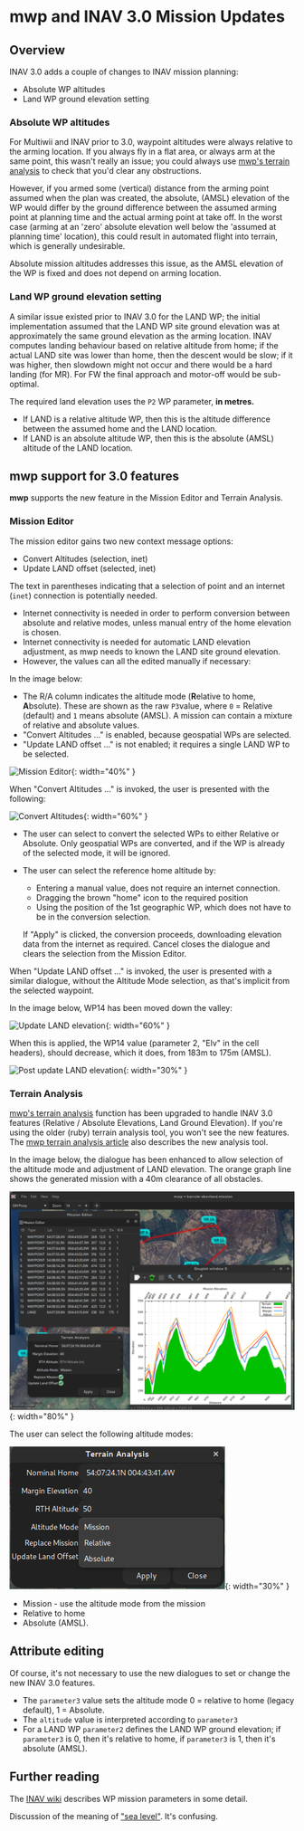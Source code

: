# mwp and INAV 3.0 Mission Updates

## Overview

INAV 3.0 adds a couple of changes to INAV mission planning:

* Absolute WP altitudes
* Land WP ground elevation setting

### Absolute WP altitudes

For Multiwii and INAV prior to 3.0, waypoint altitudes were always relative to the arming location. If you always fly in a flat area, or always arm at the same point, this wasn't really an issue; you could always use [mwp's terrain analysis](Mission-Elevation-Plot-and-Terrain-Analysis.md) to check that you'd clear any obstructions.

However, if you armed some (vertical) distance from the arming point assumed when the plan was created, the absolute, (AMSL) elevation of the WP would differ by the ground difference between the assumed arming point at planning time and the actual arming point at take off. In the worst case (arming at an 'zero' absolute elevation well below the 'assumed at planning time' location), this could result in automated flight into terrain, which is generally undesirable.

Absolute mission altitudes addresses this issue, as the AMSL elevation of the WP is fixed and does not depend on arming location.

### Land WP ground elevation setting

A similar issue existed prior to INAV 3.0 for the LAND WP; the initial implementation assumed that the LAND WP site ground elevation was at approximately the same ground elevation as the arming location. INAV computes landing behaviour based on relative altitude from home; if the actual LAND site was lower than home, then the descent would be slow; if it was higher, then slowdown might not occur and there would be a hard landing (for MR). For FW the final approach and motor-off would be sub-optimal.

The required land elevation uses the `P2` WP parameter, **in metres.**

* If LAND is a relative altitude WP, then this is the altitude difference between the assumed home and the LAND location.
* If LAND is an absolute altitude WP, then this is the absolute (AMSL) altitude of the LAND location.

## mwp support for 3.0 features

**mwp** supports the new feature in the Mission Editor and Terrain Analysis.

### Mission Editor

The mission editor gains two new context message options:

* Convert Altitudes (selection, inet)
* Update LAND offset (selected, inet)

The text in parentheses indicating that a selection of point and an internet (`inet`) connection is potentially needed.

* Internet connectivity is needed in order to perform conversion between absolute and relative modes, unless manual entry of the home elevation is chosen.
* Internet connectivity is needed for automatic LAND elevation adjustment, as mwp needs to known the LAND site ground elevation.
* However, the values can all the edited manually if necessary:

In the image below:

* The R/A column indicates the altitude mode (**R**elative to home, **A**bsolute). These are shown as the raw `P3`value, where `0` = Relative (default) and `1` means absolute (AMSL). A mission can contain a mixture of relative and absolute values.
* "Convert Altitudes ..." is enabled, because geospatial WPs are selected.
* "Update LAND offset ..."  is not enabled; it requires a single LAND WP to be selected.

![Mission Editor](images/mwp-inav-3_1.png){: width="40%" }

When "Convert Altitudes ..." is invoked, the user is presented with the following:

![Convert Altitudes](images/mwp-inav-3_2.png){: width="60%" }

* The user can select to convert the selected WPs to either Relative or Absolute. Only geospatial WPs are converted, and if the WP is already of the selected mode, it will be ignored.
* The user can select the reference home altitude by:
    * Entering a manual value, does not require an internet connection.
    * Dragging the brown "home" icon to the required position
    * Using the position of the 1st geographic WP, which does not have to be in the conversion selection.

  If "Apply" is clicked, the conversion proceeds, downloading elevation data from the internet as required. Cancel closes the dialogue and clears the selection from the Mission Editor.

When "Update LAND offset ..."  is invoked, the user is presented with a similar dialogue, without the Altitude Mode selection, as that's implicit from the selected waypoint.

In the image below, WP14 has been moved down the valley:

![Update LAND elevation](images/mwp-inav-3_3.png){: width="60%" }

When this is applied, the WP14 value (parameter 2, "Elv" in the cell headers), should decrease, which it does, from 183m to 175m (AMSL).

![Post update LAND elevation](images/mwp-inav-3_4.png){: width="30%" }

### Terrain Analysis

[mwp's terrain analysis](Mission-Elevation-Plot-and-Terrain-Analysis.md) function has been upgraded to handle INAV 3.0 features (Relative / Absolute Elevations, Land Ground Elevation). If you're using the older (ruby) terrain analysis tool, you won't see the new features. The [mwp terrain analysis article](Mission-Elevation-Plot-and-Terrain-Analysis.md) also describes the new analysis tool.

In the image below, the dialogue has been enhanced to allow selection of the altitude mode and adjustment of LAND elevation. The orange graph line shows the generated mission with a 40m clearance of all obstacles.

![Terrain Analysis](images/mwp-inav-3_5.png){: width="80%" }

The user can select the following altitude modes:

![Terrain Analysis](images/mwp-inav-3_6.png){: width="30%" }

* Mission - use the altitude mode from the mission
* Relative to home
* Absolute (AMSL).

## Attribute editing

Of course, it's not necessary to use the new dialogues to set or change the new INAV 3.0 features.

* The `parameter3` value sets the altitude mode 0 = relative to home (legacy default), 1 = Absolute.
* The `altitude` value is interpreted according to `parameter3`
* For a LAND WP `parameter2` defines the LAND WP ground elevation; if `parameter3` is 0, then it's relative to home, if `parameter3` is 1, then it's absolute (AMSL).

## Further reading

The [INAV wiki](https://github.com/iNavFlight/inav/wiki/MSP-Navigation-Messages) describes WP mission parameters in some detail.

Discussion of the meaning of ["sea level"](Mission-Elevation-Plot-and-Terrain-Analysis.md#datums). It's confusing.
